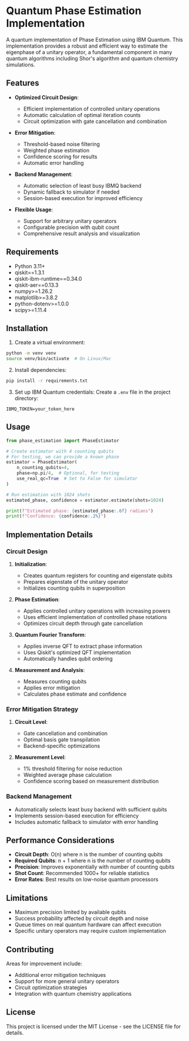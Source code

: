 # Quantum Phase Estimation Implementation

A quantum implementation of Phase Estimation using IBM Quantum. This implementation provides a robust and efficient way to estimate the eigenphase of a unitary operator, a fundamental component in many quantum algorithms including Shor's algorithm and quantum chemistry simulations.

## Features

- **Optimized Circuit Design**:
  - Efficient implementation of controlled unitary operations
  - Automatic calculation of optimal iteration counts
  - Circuit optimization with gate cancellation and combination
  
- **Error Mitigation**:
  - Threshold-based noise filtering
  - Weighted phase estimation
  - Confidence scoring for results
  - Automatic error handling
  
- **Backend Management**:
  - Automatic selection of least busy IBMQ backend
  - Dynamic fallback to simulator if needed
  - Session-based execution for improved efficiency
  
- **Flexible Usage**:
  - Support for arbitrary unitary operators
  - Configurable precision with qubit count
  - Comprehensive result analysis and visualization

## Requirements

- Python 3.11+
- qiskit==1.3.1
- qiskit-ibm-runtime==0.34.0
- qiskit-aer==0.13.3
- numpy>=1.26.2
- matplotlib>=3.8.2
- python-dotenv>=1.0.0
- scipy>=1.11.4

## Installation

1. Create a virtual environment:
```bash
python -m venv venv
source venv/bin/activate  # On Linux/Mac
```

2. Install dependencies:
```bash
pip install -r requirements.txt
```

3. Set up IBM Quantum credentials:
Create a `.env` file in the project directory:
```
IBMQ_TOKEN=your_token_here
```

## Usage

```python
from phase_estimation import PhaseEstimator

# Create estimator with 4 counting qubits
# For testing, we can provide a known phase
estimator = PhaseEstimator(
    n_counting_qubits=4,
    phase=np.pi/4,  # Optional, for testing
    use_real_qc=True  # Set to False for simulator
)

# Run estimation with 1024 shots
estimated_phase, confidence = estimator.estimate(shots=1024)

print(f"Estimated phase: {estimated_phase:.6f} radians")
print(f"Confidence: {confidence:.2%}")
```

## Implementation Details

### Circuit Design

1. **Initialization**:
   - Creates quantum registers for counting and eigenstate qubits
   - Prepares eigenstate of the unitary operator
   - Initializes counting qubits in superposition

2. **Phase Estimation**:
   - Applies controlled unitary operations with increasing powers
   - Uses efficient implementation of controlled phase rotations
   - Optimizes circuit depth through gate cancellation

3. **Quantum Fourier Transform**:
   - Applies inverse QFT to extract phase information
   - Uses Qiskit's optimized QFT implementation
   - Automatically handles qubit ordering

4. **Measurement and Analysis**:
   - Measures counting qubits
   - Applies error mitigation
   - Calculates phase estimate and confidence

### Error Mitigation Strategy

1. **Circuit Level**:
   - Gate cancellation and combination
   - Optimal basis gate transpilation
   - Backend-specific optimizations

2. **Measurement Level**:
   - 1% threshold filtering for noise reduction
   - Weighted average phase calculation
   - Confidence scoring based on measurement distribution

### Backend Management

- Automatically selects least busy backend with sufficient qubits
- Implements session-based execution for efficiency
- Includes automatic fallback to simulator with error handling

## Performance Considerations

- **Circuit Depth**: O(n) where n is the number of counting qubits
- **Required Qubits**: n + 1 where n is the number of counting qubits
- **Precision**: Improves exponentially with number of counting qubits
- **Shot Count**: Recommended 1000+ for reliable statistics
- **Error Rates**: Best results on low-noise quantum processors

## Limitations

- Maximum precision limited by available qubits
- Success probability affected by circuit depth and noise
- Queue times on real quantum hardware can affect execution
- Specific unitary operators may require custom implementation

## Contributing

Areas for improvement include:
- Additional error mitigation techniques
- Support for more general unitary operators
- Circuit optimization strategies
- Integration with quantum chemistry applications

## License

This project is licensed under the MIT License - see the LICENSE file for details.
